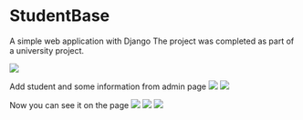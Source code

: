 # StudentBase
A simple web application with Django
The project was completed as part of a university project.

![](https://github.com/alfir-v10/StudentBase/blob/main/screens/MainPage.PNG)

Add student and some information from admin page
![](https://github.com/alfir-v10/StudentBase/blob/main/screens/AddStudent.PNG)
![](https://github.com/alfir-v10/StudentBase/blob/main/screens/AddPoints.PNG)

Now you can see it on the page
![](https://github.com/alfir-v10/StudentBase/blob/main/screens/LogStudent.PNG)
![](https://github.com/alfir-v10/StudentBase/blob/main/screens/StudentsTable.PNG)
![](https://github.com/alfir-v10/StudentBase/blob/main/screens/BortonPoints.PNG)
